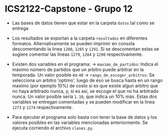 # ICS2122-Capstone - Grupo 12

 - Las bases de datos tienen que estar en la carpeta `datos` tal como se entrega

 - Los resultados se exportan a la carpeta `resultados` en diferentes formatos. Alternativamente se pueden imprimir en consola descomentando la linea `1280`, `1285` y `1291`. Si se descomentan estas se sugiere comentar las lineas `1279`, `1284` y `1290` respectivamente.

 - Existen dos variables en el programa:
 -> `maximo_de_partidos`: Indica el máximo número de partidos que un arbitro puede arbitrar en la temporada. Un valor posible es `40`
 -> `rango_de_escoger_arbitros`: Se selecciona un arbitro 'optimo', luego de eso se busca hasta en un rango maximo (por ejemplo 10%) de costo si es que existe algun arbitro que no haya arbitrado nunca, y, si es así, se escoge el que no ha arbitrado nunca. Un valor posible sería `1.10`, que indica un 10% más.
 Estas dos variables se entregan comentadas y se pueden modificar en la linea `1273` y `1274` respectivamente.

 - Para ejecutar el programa solo basta con tener la base de datos y los valores posibles en las variables mencionadas anteriormente. Se ejecuta corriendo el archivo `clases.py`.
